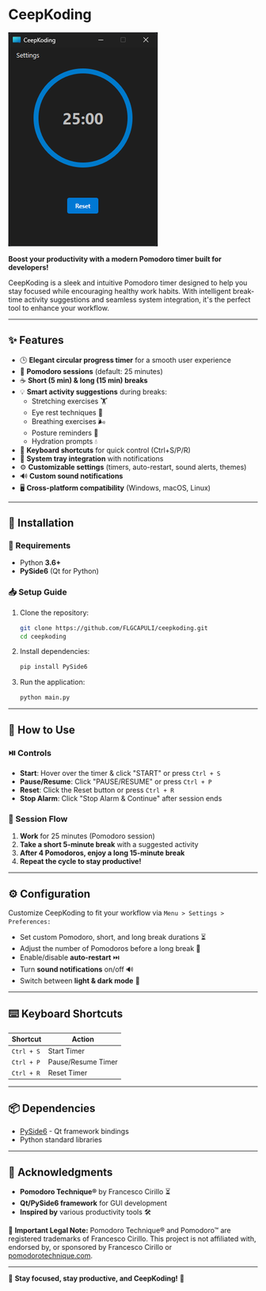 # CeepKoding

![CeepKoding Screenshot](screen.png)

**Boost your productivity with a modern Pomodoro timer built for developers!**

CeepKoding is a sleek and intuitive Pomodoro timer designed to help you stay focused while encouraging healthy work habits. With intelligent break-time activity suggestions and seamless system integration, it's the perfect tool to enhance your workflow.

---

## ✨ Features

- 🕒 **Elegant circular progress timer** for a smooth user experience
- 🍅 **Pomodoro sessions** (default: 25 minutes)
- ☕ **Short (5 min) & long (15 min) breaks**
- 💡 **Smart activity suggestions** during breaks:
  - Stretching exercises 🏋️
  - Eye rest techniques 👀
  - Breathing exercises 🌬️
  - Posture reminders 💺
  - Hydration prompts 💧
- 🎹 **Keyboard shortcuts** for quick control (Ctrl+S/P/R)
- 🔔 **System tray integration** with notifications
- ⚙️ **Customizable settings** (timers, auto-restart, sound alerts, themes)
- 🔊 **Custom sound notifications**
- 🖥️ **Cross-platform compatibility** (Windows, macOS, Linux)

---

## 🚀 Installation

### 🔧 Requirements
- Python **3.6+**
- **PySide6** (Qt for Python)

### 📥 Setup Guide
1. Clone the repository:
   ```bash
   git clone https://github.com/FLGCAPULI/ceepkoding.git
   cd ceepkoding
   ```
2. Install dependencies:
   ```bash
   pip install PySide6
   ```
3. Run the application:
   ```bash
   python main.py
   ```

---

## 🎯 How to Use

### ⏯️ Controls
- **Start**: Hover over the timer & click "START" or press `Ctrl + S`
- **Pause/Resume**: Click "PAUSE/RESUME" or press `Ctrl + P`
- **Reset**: Click the Reset button or press `Ctrl + R`
- **Stop Alarm**: Click "Stop Alarm & Continue" after session ends

### 🔄 Session Flow
1. **Work** for 25 minutes (Pomodoro session)
2. **Take a short 5-minute break** with a suggested activity
3. **After 4 Pomodoros, enjoy a long 15-minute break**
4. **Repeat the cycle to stay productive!**

---

## ⚙️ Configuration

Customize CeepKoding to fit your workflow via `Menu > Settings > Preferences:`

- Set custom Pomodoro, short, and long break durations ⏳
- Adjust the number of Pomodoros before a long break 🔄
- Enable/disable **auto-restart** ⏭️
- Turn **sound notifications** on/off 🔊
- Switch between **light & dark mode** 🌙

---

## ⌨️ Keyboard Shortcuts
| Shortcut | Action |
|----------|--------|
| `Ctrl + S` | Start Timer |
| `Ctrl + P` | Pause/Resume Timer |
| `Ctrl + R` | Reset Timer |

---

## 📦 Dependencies

- [PySide6](https://pypi.org/project/PySide6/) - Qt framework bindings
- Python standard libraries

---

## 🙌 Acknowledgments

- **Pomodoro Technique®** by Francesco Cirillo ⏳
- **Qt/PySide6 framework** for GUI development
- **Inspired by** various productivity tools 🛠️

🔹 **Important Legal Note:**
Pomodoro Technique® and Pomodoro™ are registered trademarks of Francesco Cirillo. This project is not affiliated with, endorsed by, or sponsored by Francesco Cirillo or [pomodorotechnique.com](https://www.pomodorotechnique.com/).

---

🎯 **Stay focused, stay productive, and CeepKoding!** 🚀

